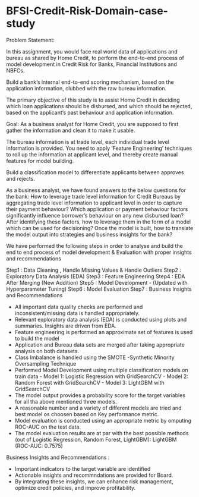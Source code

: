 # BFSI-Credit-Risk-Domain-case-study

Problem Statement:

In this assignment, you would face real world data of applications and bureau as shared by Home Credit, to perform the end-to-end process of model development in Credit Risk for Banks, Financial Institutions and NBFCs.

Build a bank’s internal end-to-end scoring mechanism, based on the application information, clubbed with the raw bureau information.

The primary objective of this study is to assist Home Credit in deciding which loan applications should be disbursed, and which should be rejected, based on the applicant’s past behaviour and application information.

Goal:
As a business analyst for Home Credit, you are supposed to first gather the information and clean it to make it usable.

The bureau information is at trade level, each individual trade level information is provided. You need to apply ‘Feature Engineering’ techniques to roll up the information at applicant level, and thereby create manual features for model building.

Build a classification model to differentiate applicants between approves and rejects.

As a business analyst, we have found answers to the below questions for the bank:
How to leverage trade level information for Credit Bureaus by aggregating trade level information to applicant level in order to capture their payment behaviour? Which application or payment behaviour factors significantly influence borrower’s behaviour on any new disbursed loan? After identifying these factors, how to leverage them in the form of a model which can be used for decisioning? Once the model is built, how to translate the model output into strategies and business insights for the bank?



We have performed the following steps in order to analyse and build the end to end process of model development & Evaluation with proper insights and recommendations

Step1 : Data Cleaning , Handle Missing Values & Handle Outliers
Step2 : Exploratory Data Analysis (EDA)
Step3 : Feature Engineering
Step4 : EDA After Merging (New Addition) 
Step5 : Model Development - (Updated with Hyperparameter Tuning)
Step6 : Model Evaluation
Step7 : Business Insights and Recommendations



-  All important data quality checks are performed and inconsistent/missing data is handled appropriately.
-  Relevant exploratory data analysis (EDA) is conducted using plots and summaries. Insights are driven from EDA.
-  Feature engineering is performed an approximate set of features is used to build the model
-  Application and Bureau data sets are merged after taking appropriate analysis on both datasets.
-  Class Imbalance is handled using the SMOTE -Synthetic Minority Oversampling Technique
-  Performed Model Development using multiple classification models on train data
        -  Model 1: Logistic Regression with GridSearchCV
        -  Model 2: Random Forest with GridSearchCV
        -  Model 3: LightGBM with GridSearchCV
-   The model output provides a probability score for the target variables for all tha above mentioned three models.
-  A reasonable number and a variety of different models are tried and best model os choosen based on Key performance metric. 
-  Model evaluation is conducted using an appropriate metric by omputing ROC-AUC on the test data.
-  The model evaluation results are at par with the best possible methods  (out of Logistic Regression, Random Forest, LightGBM): LightGBM (ROC-AUC: 0.7575) 

Business Insights and Recommendations : 
-  Important indicators to the target variable are identified
-  Actionable insights and recommndations are provided for Board.
-  By integrating these insights, we can enhance risk management, optimize credit policies, and improve profitability.


